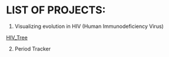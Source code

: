 # **LIST OF PROJECTS:**

 1. Visualizing evolution in HIV (Human Immunodeficiency Virus) <br />
    
   [HIV_Tree](./hiv_tree)

 2. Period Tracker



